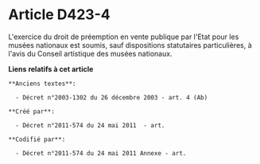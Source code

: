 # Article D423-4

L'exercice du droit de préemption en vente publique par l'Etat pour les musées nationaux est soumis, sauf dispositions
statutaires particulières, à l'avis du Conseil artistique des musées nationaux.

**Liens relatifs à cet article**

	**Anciens textes**:

	  - Décret n°2003-1302 du 26 décembre 2003 - art. 4 (Ab)

	**Créé par**:

	  - Décret n°2011-574 du 24 mai 2011  - art.

	**Codifié par**:

	  - Décret n°2011-574 du 24 mai 2011 Annexe - art.
